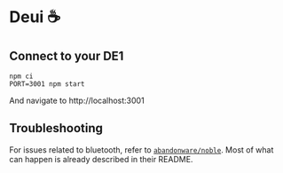 # Deui ☕️

## Connect to your DE1

```
npm ci
PORT=3001 npm start
```

And navigate to http://localhost:3001

## Troubleshooting

For issues related to bluetooth, refer to [`abandonware/noble`](https://github.com/abandonware/noble). Most of what can happen is already described in their README.
